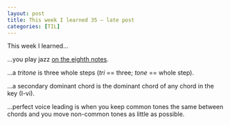 ```yaml
---
layout: post
title: This week I learned 35 — late post
categories: [TIL]
---
```


This week I learned...

...you play jazz [on the eighth notes][jazz].

...a *tritone* is three whole steps (*tri* == three; *tone* == whole step).

...a secondary dominant chord is the dominant chord of any chord in the key
(I-vi).

...perfect voice leading is when you keep common tones the same between chords
and you move non-common tones as little as possible.

[jazz]: https://youtu.be/cU387hqXIFA?t=37
